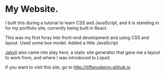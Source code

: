# My Website.
I built this during a tutorial to learn CSS and JavaScript, and it is standing in for my portfolio site, currently being built in React. 

This was my first foray into front-end development and using CSS and layout. Used some box model. Added a little JavaScript 

<a href="https://jekyllrb.com/">Jekyll</a> also came into play here, a static site generator that gave me a layout to work from, and where I was introduced to Liquid.  

If you want to visit this site, go to http://tiffanydenny.github.io
